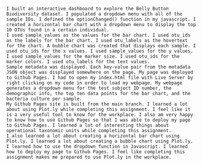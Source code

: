	I built an interactive dashboard to explore the Belly Button Biodiversity dataset. I populated a dropdown menu with all of the sample IDs. I defined the optionChanged() function in my javascript. I created a horizontal bar chart with a dropdown menu to display the top 10 OTUs found in a certain individual. 
	I used sample_values as the values for the bar chart. I used otu_ids as the labels for the bar chart. I used otu_labels as the hovertext for the chart. A bubble chart was created that displays each sample. I used otu_ids for the x values. I used sample_values for the y values. I used sample_values for the marker size. I used otu_ids for the marker colors. I used otu_labels for the text values. 
	Sample metadata was displayed. Each key-value pair from the metadata JSON object was displayed somewhere on the page. My page was deployed to Github Pages. I had to open my index.html file with Live Server by right clicking on my code in order to load my webpage. My webpage generates a dropdown menu for the test subject ID number, the demographic info, the top ten data points for the bar chart, and the bacteria culture per sample. 
	My Github Pages site is built from the main branch. I learned a lot about using Plot.ly while completing this assignment. I feel like it is a very useful tool to know for the workplace. I also am very happy to know how to use Github Pages so that I was able to deploy my page to Github Pages. I learned a lot of interesting things about operational taxonomic units while completing this assignment. 
	I also learned a lot about creating a horizontal bar chart using Plot.ly. I learned a lot about creating a bubble chart using Plot.ly. I learned how to use the dropdown function in Javascript. I learned how to deploy my page to Github Pages. I feel like completing this assignment makes me prepared to use Plot.ly in the workplace.





